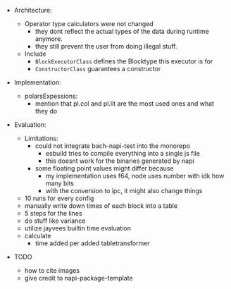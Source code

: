 - Architecture:
    - Operator type calculators were not changed
        - they dont reflect the actual types of the data during runtime anymore.
        - they still prevent the user from doing illegal stuff.
    - Include
        - `BlockExecutorClass` defines the Blocktype this executor is for
        - `ConstructorClass` guarantees a constructor
- Implementation:
    - polarsExpessions:
        - mention that pl.col and pl.lit are the most used ones and what they do
- Evaluation:
    - Limitations:
        - could not integrate bach-napi-test into the monorepo
            - esbuild tries to compile everything into a single js file
            - this doesnt work for the binaries generated by napi
        - some floating point values might differ because
            - my implementation uses f64, node uses number with idk how many bits
            - with the conversion to ipc, it might also change things
    - 10 runs for every config
    - manually write down times of each block into a table
    - 5 steps for the lines
    - do stuff like variance
    - utilize jayvees builtin time evaluation
    - calculate
        - time added per added tabletransformer


- TODO
    - how to cite images
    - give credit to napi-package-template
